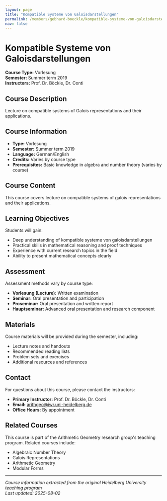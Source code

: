 ```yaml
---
layout: page
title: "Kompatible Systeme von Galoisdarstellungen"
permalink: /members/gebhard-boeckle/kompatible-systeme-von-galoisdarstellungen/
nav: false
---
```


# Kompatible Systeme von Galoisdarstellungen

**Course Type:** Vorlesung  
**Semester:** Summer term 2019  
**Instructors:** Prof. Dr. Böckle, Dr. Conti

## Course Description

Lecture on compatible systems of Galois representations and their applications.

## Course Information

- **Type:** Vorlesung
- **Semester:** Summer term 2019
- **Language:** German/English
- **Credits:** Varies by course type
- **Prerequisites:** Basic knowledge in algebra and number theory (varies by course)

## Course Content

This course covers lecture on compatible systems of galois representations and their applications.

## Learning Objectives

Students will gain:
- Deep understanding of kompatible systeme von galoisdarstellungen
- Practical skills in mathematical reasoning and proof techniques
- Experience with current research topics in the field
- Ability to present mathematical concepts clearly

## Assessment

Assessment methods vary by course type:
- **Vorlesung (Lecture):** Written examination
- **Seminar:** Oral presentation and participation
- **Proseminar:** Oral presentation and written report
- **Hauptseminar:** Advanced oral presentation and research component

## Materials

Course materials will be provided during the semester, including:
- Lecture notes and handouts
- Recommended reading lists
- Problem sets and exercises
- Additional resources and references

## Contact

For questions about this course, please contact the instructors:
- **Primary Instructor:** Prof. Dr. Böckle, Dr. Conti
- **Email:** arithgeo@iwr.uni-heidelberg.de
- **Office Hours:** By appointment

## Related Courses

This course is part of the Arithmetic Geometry research group's teaching program. Related courses include:
- Algebraic Number Theory
- Galois Representations
- Arithmetic Geometry
- Modular Forms

---

*Course information extracted from the original Heidelberg University teaching program*  
*Last updated: 2025-08-02*
